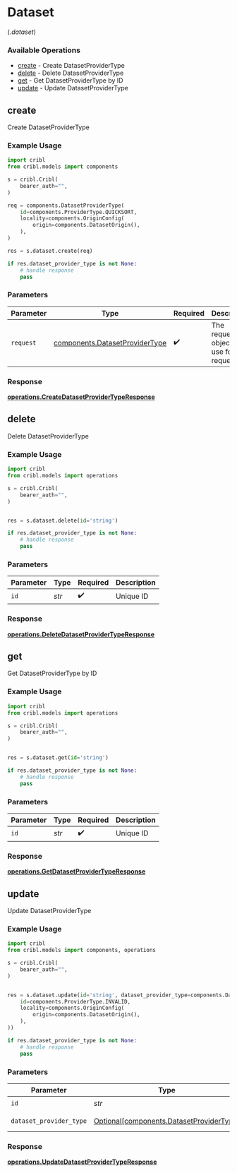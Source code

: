 # Dataset
(*.dataset*)

### Available Operations

* [create](#create) - Create DatasetProviderType
* [delete](#delete) - Delete DatasetProviderType
* [get](#get) - Get DatasetProviderType by ID
* [update](#update) - Update DatasetProviderType

## create

Create DatasetProviderType

### Example Usage

```python
import cribl
from cribl.models import components

s = cribl.Cribl(
    bearer_auth="",
)

req = components.DatasetProviderType(
    id=components.ProviderType.QUICKSORT,
    locality=components.OriginConfig(
        origin=components.DatasetOrigin(),
    ),
)

res = s.dataset.create(req)

if res.dataset_provider_type is not None:
    # handle response
    pass
```

### Parameters

| Parameter                                                                    | Type                                                                         | Required                                                                     | Description                                                                  |
| ---------------------------------------------------------------------------- | ---------------------------------------------------------------------------- | ---------------------------------------------------------------------------- | ---------------------------------------------------------------------------- |
| `request`                                                                    | [components.DatasetProviderType](../../models/shared/datasetprovidertype.md) | :heavy_check_mark:                                                           | The request object to use for the request.                                   |


### Response

**[operations.CreateDatasetProviderTypeResponse](../../models/operations/createdatasetprovidertyperesponse.md)**


## delete

Delete DatasetProviderType

### Example Usage

```python
import cribl
from cribl.models import operations

s = cribl.Cribl(
    bearer_auth="",
)


res = s.dataset.delete(id='string')

if res.dataset_provider_type is not None:
    # handle response
    pass
```

### Parameters

| Parameter          | Type               | Required           | Description        |
| ------------------ | ------------------ | ------------------ | ------------------ |
| `id`               | *str*              | :heavy_check_mark: | Unique ID          |


### Response

**[operations.DeleteDatasetProviderTypeResponse](../../models/operations/deletedatasetprovidertyperesponse.md)**


## get

Get DatasetProviderType by ID

### Example Usage

```python
import cribl
from cribl.models import operations

s = cribl.Cribl(
    bearer_auth="",
)


res = s.dataset.get(id='string')

if res.dataset_provider_type is not None:
    # handle response
    pass
```

### Parameters

| Parameter          | Type               | Required           | Description        |
| ------------------ | ------------------ | ------------------ | ------------------ |
| `id`               | *str*              | :heavy_check_mark: | Unique ID          |


### Response

**[operations.GetDatasetProviderTypeResponse](../../models/operations/getdatasetprovidertyperesponse.md)**


## update

Update DatasetProviderType

### Example Usage

```python
import cribl
from cribl.models import components, operations

s = cribl.Cribl(
    bearer_auth="",
)


res = s.dataset.update(id='string', dataset_provider_type=components.DatasetProviderType(
    id=components.ProviderType.INVALID,
    locality=components.OriginConfig(
        origin=components.DatasetOrigin(),
    ),
))

if res.dataset_provider_type is not None:
    # handle response
    pass
```

### Parameters

| Parameter                                                                              | Type                                                                                   | Required                                                                               | Description                                                                            |
| -------------------------------------------------------------------------------------- | -------------------------------------------------------------------------------------- | -------------------------------------------------------------------------------------- | -------------------------------------------------------------------------------------- |
| `id`                                                                                   | *str*                                                                                  | :heavy_check_mark:                                                                     | Unique ID                                                                              |
| `dataset_provider_type`                                                                | [Optional[components.DatasetProviderType]](../../models/shared/datasetprovidertype.md) | :heavy_minus_sign:                                                                     | DatasetProviderType object to be updated                                               |


### Response

**[operations.UpdateDatasetProviderTypeResponse](../../models/operations/updatedatasetprovidertyperesponse.md)**


